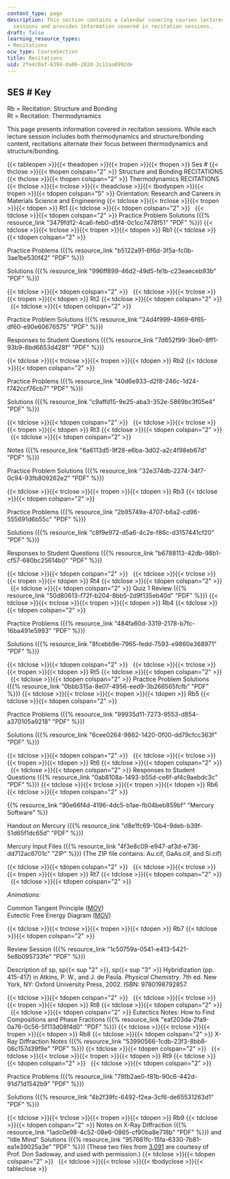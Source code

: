 ```yaml
---
content_type: page
description: This section contains a calendar covering courses lectures and recitation
  sessions and provides information covered in recitation sessions.
draft: false
learning_resource_types:
- Recitations
ocw_type: CourseSection
title: Recitations
uid: 2fe4c0af-6394-da86-282d-2c11aa8992de
---
```

## SES # Key

Rb = Recitation: Structure and Bonding   
Rt = Recitation: Thermodynamics

This page presents information covered in recitation sessions. While each lecture session includes both thermodynamics and structure/bonding content, recitations alternate their focus between thermodynamics and structure/bonding.

{{< tableopen >}}{{< theadopen >}}{{< tropen >}}{{< thopen >}}
Ses #
{{< thclose >}}{{< thopen colspan="2" >}}
Structure and Bonding RECITATIONS
{{< thclose >}}{{< thopen colspan="2" >}}
Thermodynamics RECITATIONS
{{< thclose >}}{{< trclose >}}{{< theadclose >}}{{< tbodyopen >}}{{< tropen >}}{{< tdopen colspan="5" >}}
Orientation: Research and Careers in Materials Science and Engineering
{{< tdclose >}}{{< trclose >}}{{< tropen >}}{{< tdopen >}}
Rt1
{{< tdclose >}}{{< tdopen colspan="2" >}}
 
{{< tdclose >}}{{< tdopen colspan="2" >}}
Practice Problem Solutions ({{% resource_link "3479fd12-4ca6-feb0-d5f4-0c1cc7478f51" "PDF" %}})
{{< tdclose >}}{{< trclose >}}{{< tropen >}}{{< tdopen >}}
Rb1
{{< tdclose >}}{{< tdopen colspan="2" >}}

Practice Problems ({{% resource_link "b5122a91-6f6d-3f5a-fc0b-3ae1be530f42" "PDF" %}})

Solutions ({{% resource_link "996ff899-46d2-49d5-fe1b-c23eaeceb93b" "PDF" %}})

{{< tdclose >}}{{< tdopen colspan="2" >}}
 
{{< tdclose >}}{{< trclose >}}{{< tropen >}}{{< tdopen >}}
Rt2
{{< tdclose >}}{{< tdopen colspan="2" >}}
 
{{< tdclose >}}{{< tdopen colspan="2" >}}

Practice Problem Solutions ({{% resource_link "24d4f999-4969-6f65-df60-e90e60676575" "PDF" %}})

Responses to Student Questions ({{% resource_link "7d652f99-3be0-8ff1-93b9-8bd6653d428f" "PDF" %}})

{{< tdclose >}}{{< trclose >}}{{< tropen >}}{{< tdopen >}}
Rb2
{{< tdclose >}}{{< tdopen colspan="2" >}}

Practice Problems ({{% resource_link "40d6e933-d2f8-246c-1d24-f742ccf76cb7" "PDF" %}})

Solutions ({{% resource_link "c9affd15-9e25-aba3-352e-5869bc3f05e4" "PDF" %}})

{{< tdclose >}}{{< tdopen colspan="2" >}}
 
{{< tdclose >}}{{< trclose >}}{{< tropen >}}{{< tdopen >}}
Rt3
{{< tdclose >}}{{< tdopen colspan="2" >}}
 
{{< tdclose >}}{{< tdopen colspan="2" >}}

Notes ({{% resource_link "6a6113d5-9f28-e6ba-3d02-a2c4f98eb67d" "PDF" %}})

Practice Problem Solutions ({{% resource_link "32e374db-2274-34f7-0c94-93fb809262e2" "PDF" %}})

{{< tdclose >}}{{< trclose >}}{{< tropen >}}{{< tdopen >}}
Rb3
{{< tdclose >}}{{< tdopen colspan="2" >}}

Practice Problems ({{% resource_link "2b95749a-4707-b6a2-cd96-555691d6b55c" "PDF" %}})

Solutions ({{% resource_link "c8f9e972-d5a6-4c2e-f86c-d3157441cf20" "PDF" %}})

Responses to Student Questions ({{% resource_link "b6788113-42db-98b1-cf57-680bc25614b0" "PDF" %}})

{{< tdclose >}}{{< tdopen colspan="2" >}}
 
{{< tdclose >}}{{< trclose >}}{{< tropen >}}{{< tdopen >}}
Rt4
{{< tdclose >}}{{< tdopen colspan="2" >}}
 
{{< tdclose >}}{{< tdopen colspan="2" >}}
Quiz 1 Review ({{% resource_link "50d80613-f72f-b204-8bb5-2d9f135eb40d" "PDF" %}})
{{< tdclose >}}{{< trclose >}}{{< tropen >}}{{< tdopen >}}
Rb4
{{< tdclose >}}{{< tdopen colspan="2" >}}

Practice Problems ({{% resource_link "484fa60d-3319-2178-b7fc-16ba491e5993" "PDF" %}})

Solutions ({{% resource_link "8fcebb9e-7965-fedd-7593-e9860e368971" "PDF" %}})

{{< tdclose >}}{{< tdopen colspan="2" >}}
 
{{< tdclose >}}{{< trclose >}}{{< tropen >}}{{< tdopen >}}
Rt5
{{< tdclose >}}{{< tdopen colspan="2" >}}
 
{{< tdclose >}}{{< tdopen colspan="2" >}}
Practice Problem Solutions ({{% resource_link "0bbb315a-8e07-4956-eed9-3b266565fcfb" "PDF" %}})
{{< tdclose >}}{{< trclose >}}{{< tropen >}}{{< tdopen >}}
Rb5
{{< tdclose >}}{{< tdopen colspan="2" >}}

Practice Problems ({{% resource_link "99935d11-7273-9553-d854-a370105a9218" "PDF" %}})

Solutions ({{% resource_link "6cee0264-9862-1420-0f00-dd79cfcc363f" "PDF" %}})

{{< tdclose >}}{{< tdopen colspan="2" >}}
 
{{< tdclose >}}{{< trclose >}}{{< tropen >}}{{< tdopen >}}
Rt6
{{< tdclose >}}{{< tdopen colspan="2" >}}
 
{{< tdclose >}}{{< tdopen colspan="2" >}}
Responses to Student Questions ({{% resource_link "0ab8108a-1493-b55d-ce6f-af4c9aebdc3c" "PDF" %}})
{{< tdclose >}}{{< trclose >}}{{< tropen >}}{{< tdopen >}}
Rb6
{{< tdclose >}}{{< tdopen colspan="2" >}}

{{% resource_link "90e66f4d-4196-4dc5-b1ae-fb04beb859bf" "Mercury Software" %}}

Handout on Mercury ({{% resource_link "d8e1fc69-10b4-9deb-b39f-51d65f1dc65d" "PDF" %}})

Mercury Input Files ({{% resource_link "4f3e8c09-e947-af3d-e736-dd712ac6701c" "ZIP" %}}) (The ZIP file contains: Au.cif, GaAs.cif, and Si.cif)

{{< tdclose >}}{{< tdopen colspan="2" >}}
 
{{< tdclose >}}{{< trclose >}}{{< tropen >}}{{< tdopen >}}
Rt7
{{< tdclose >}}{{< tdopen colspan="2" >}}
 
{{< tdclose >}}{{< tdopen colspan="2" >}}

*Animations:*

Common Tangent Principle ([MOV](/ans7870/3/3.012/f05/recitations/rec7t_tangent.mov))   
Eutectic Free Energy Diagram ([MOV](/ans7870/3/3.012/f05/recitations/rec7t_eutectic.mov))

{{< tdclose >}}{{< trclose >}}{{< tropen >}}{{< tdopen >}}
Rb7
{{< tdclose >}}{{< tdopen colspan="2" >}}

Review Session ({{% resource_link "1c50759a-0541-e413-5421-5e8b095733fe" "PDF" %}})

Description of sp, sp{{< sup "2" >}}, sp{{< sup "3" >}} Hybridization (pp. 415-417) in Atkins, P. W., and J. de Paula. *Physical Chemistry*. 7th ed. New York, NY: Oxford University Press, 2002. ISBN: 9780198792857.

{{< tdclose >}}{{< tdopen colspan="2" >}}
 
{{< tdclose >}}{{< trclose >}}{{< tropen >}}{{< tdopen >}}
Rt8
{{< tdclose >}}{{< tdopen colspan="2" >}}
 
{{< tdclose >}}{{< tdopen colspan="2" >}}
Eutectics Notes: How to Find Compositions and Phase Fractions ({{% resource_link "eaf203da-2fa9-0a76-0c56-5f113d08f4d0" "PDF" %}})
{{< tdclose >}}{{< trclose >}}{{< tropen >}}{{< tdopen >}}
Rb8
{{< tdclose >}}{{< tdopen colspan="2" >}}
X-Ray Diffraction Notes ({{% resource_link "53990566-1cdb-23f3-8bb8-06c157d39f9e" "PDF" %}})
{{< tdclose >}}{{< tdopen colspan="2" >}}
 
{{< tdclose >}}{{< trclose >}}{{< tropen >}}{{< tdopen >}}
Rt9
{{< tdclose >}}{{< tdopen colspan="2" >}}
 
{{< tdclose >}}{{< tdopen colspan="2" >}}

Practice Problems ({{% resource_link "78fb2ae0-f81b-90c6-442d-91d71d1542b9" "PDF" %}})

Solutions ({{% resource_link "4b2f39fc-6492-f2ea-3cf6-de65531263d1" "PDF" %}})

{{< tdclose >}}{{< trclose >}}{{< tropen >}}{{< tdopen >}}
Rb9
{{< tdclose >}}{{< tdopen colspan="2" >}}
Notes on X-Ray Diffraction ({{% resource_link "1adc0e98-4c52-08e6-0865-cf90ba8e718b" "PDF" %}}) and "Idle Mind" Solutions ({{% resource_link "957661fc-15fa-6330-7b81-ea1e39025a3e" "PDF" %}}) (These two files from [3.091](/courses/3-091sc-introduction-to-solid-state-chemistry-fall-2010) are courtesy of Prof. Don Sadoway, and used with permission.)
{{< tdclose >}}{{< tdopen colspan="2" >}}
 
{{< tdclose >}}{{< trclose >}}{{< tbodyclose >}}{{< tableclose >}}